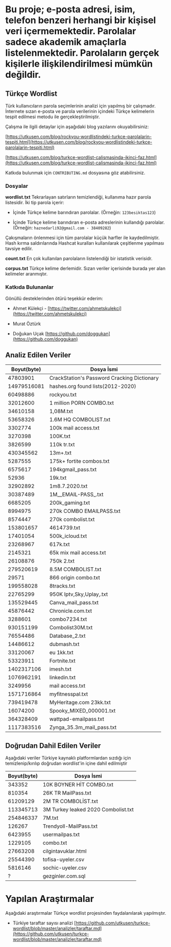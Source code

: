 # Bu proje; e-posta adresi, isim, telefon benzeri herhangi bir kişisel veri içermemektedir. Parolalar sadece akademik amaçlarla listelenmektedir. Parolaların gerçek kişilerle ilişkilendirilmesi mümkün değildir.

## Türkçe Wordlist 

Türk kullanıcıların parola seçimlerinin analizi için yapılmış bir çalışmadır. İnternete sızan e-posta ve parola verilerinin içindeki Türkçe kelimelerin tespit edilmesi metodu ile gerçekleştirilmiştir.

Çalışma ile ilgili detaylar için aşağıdaki blog yazılarını okuyabilirsiniz: 

[https://utkusen.com/blog/rockyou-wordlistindeki-turkce-parolalarin-tespiti.html](https://utkusen.com/blog/rockyou-wordlistindeki-turkce-parolalarin-tespiti.html)

[https://utkusen.com/blog/turkce-wordlist-calismasinda-ikinci-faz.html](https://utkusen.com/blog/turkce-wordlist-calismasinda-ikinci-faz.html)

Katkıda bulunmak için `CONTRIBUTING.md` dosyasına göz atabilirsiniz.

### Dosyalar

**wordlist.txt** Tekrarlayan satırların temizlendiği, kullanıma hazır parola listesidir. İki tip parola içerir:

- İçinde Türkçe kelime barındıran parolalar. (Örneğin: `123besiktas123`)

- İçinde Türkçe kelime barındıran e-posta adreslerinin kullandığı parolalar. (Örneğin: `haznedarli92@gmail.com - 38409282`)

Çakışmaların önlenmesi için tüm parolalar küçük harfler ile kaydedilmiştir. Hash kırma saldırılarında Hashcat kuralları kullanılarak çeşitlenme yapılması tavsiye edilir.

**count.txt** En çok kullanılan parolaların listelendiği bir istatistik verisidr.

**corpus.txt** Türkçe kelime derlemidir. Sızan veriler içerisinde burada yer alan kelimeler aranmıştır.

### Katkıda Bulunanlar

Gönüllü desteklerinden ötürü teşekkür ederim:

- Ahmet Külekçi - [https://twitter.com/ahmetskulekci](https://twitter.com/ahmetskulekci)

- Murat Öztürk

- Doğukan Uçak [https://github.com/doggukan](https://github.com/doggukan)


## Analiz Edilen Veriler

| Boyut(byte)      | Dosya İsmi |
| ----------- | ----------- |
| 47803901      | CrackStation's Password Cracking Dictionary       |
| 14979516081      | hashes.org found lists(2012-2020)       |
| 60498886      | rockyou.txt       |
| 32012600   | 1 million PORN COMBO.txt        |
| 34610158      | 1,08M.txt       |
| 53658326      | 1.6M HQ COMBOLIST.txt       |
| 3302774      | 100k mail access.txt       |
| 3270398      | 100K.txt       |
| 3826599      | 110k tr.txt      |
| 430345562      | 13m+.txt       |
| 5287555      | 175k+ fortite combos.txt       |
| 6575617      | 194kgmail_pass.txt       |
| 52936      | 19k.txt       |
| 32902892      | 1m8.7.2020.txt       |
| 30387489      | 1M__EMAIL-PASS_.txt       |
| 6685205      | 200k_gaming.txt       |
| 8994975      | 270k COMBO EMAILPASS.txt       |
| 8574447      | 270k combolist.txt       |
| 153801657      | 4614739.txt       |
| 17401054      | 500k_icloud.txt       |
| 23268967      | 617k.txt       |
| 2145321      | 65k mix mail access.txt       |
| 26108876      | 750k 2.txt       |
| 279520619      | 8.5M COMBOLIST.txt       |
| 29571      | 866 origin combo.txt       |
| 199558028      | 8tracks.txt       |
| 22765299      | 950K Iptv,Sky,Uplay,.txt       |
| 135529445      | Canva_mail_pass.txt       |
| 45876442      | Chronicle.com.txt       |
| 3288601      | combo7234.txt       |
| 930151199      | Combolist30M.txt      |
| 76554486      | Database_2.txt       |
| 14486612      | dubmash.txt       |
| 33120067      | eu 1kk.txt       |
| 53323911      | Fortnite.txt       |
| 1402317106      | imesh.txt       |
| 1076962191      | linkedin.txt       |
| 3249956      | mail access.txt       |
| 1571716864      | myfitnesspal.txt       |
| 739419478      | MyHeritage.com 23kk.txt       |
| 16074200      | Spooky_MIXED_000001.txt       |
| 364328409      | wattpad-emailpass.txt       |
| 1117383516      | Zynga_35.3m_mail_pass.txt      |

## Doğrudan Dahil Edilen Veriler

Aşağıdaki veriler Türkiye kaynaklı platformlardan sızdığı için temizlenip/kırılıp doğrudan wordlist'in içine dahil edilmiştir

| Boyut(byte)      | Dosya İsmi |
| ----------- | ----------- |
| 343352      | 10K BOYNER HİT COMBO.txt       |
| 810354   | 26K TR MailPass.txt        |
| 61209129      | 2M TR COMBOLİST.txt       
| 113345713      | 3M Turkey leaked 2020 Combolist.txt       |
| 254846337      | 7M.txt       |
| 126267      | Trendyoll-MailPass.txt       |
| 6423955      | usermailpas.txt       |
| 1229105      | combo.txt       |
| 27663208      | cilgintavuklar.html       |
| 25544390      | tofisa-uyeler.csv       |
| 5816146      | sochic-uyeler.csv       |
| ?      | gezginler.com.sql       |

# Yapılan Araştırmalar

Aşağıdaki araştırmalar Türkçe wordlist projesinden faydalanılarak yapılmıştır.

- Türkiye taraftar sayısı analizi [https://github.com/utkusen/turkce-wordlist/blob/master/analizler/taraftar.md](https://github.com/utkusen/turkce-wordlist/blob/master/analizler/taraftar.md)

